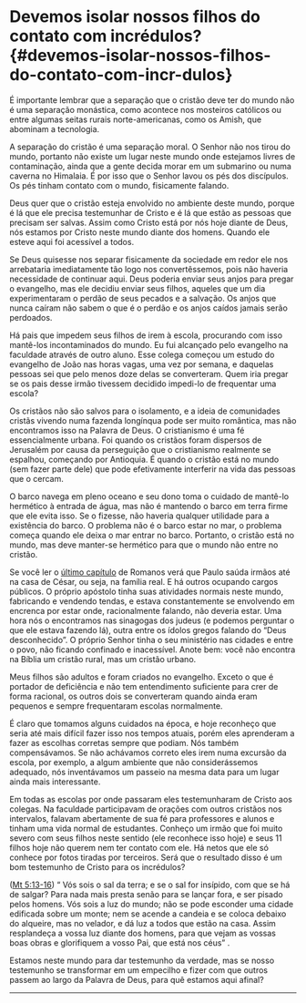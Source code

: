 # Devemos isolar nossos filhos do contato com incrédulos? {#devemos-isolar-nossos-filhos-do-contato-com-incr-dulos}

É importante lembrar que a separação que o cristão deve ter do mundo não é uma separação monástica, como acontece nos mosteiros católicos ou entre algumas seitas rurais norte-americanas, como os Amish, que abominam a tecnologia.

A separação do cristão é uma separação moral. O Senhor não nos tirou do mundo, portanto não existe um lugar neste mundo onde estejamos livres de contaminação, ainda que a gente decida morar em um submarino ou numa caverna no Himalaia. É por isso que o Senhor lavou os pés dos discípulos. Os pés tinham contato com o mundo, fisicamente falando.

Deus quer que o cristão esteja envolvido no ambiente deste mundo, porque é lá que ele precisa testemunhar de Cristo e é lá que estão as pessoas que precisam ser salvas. Assim como Cristo está por nós hoje diante de Deus, nós estamos por Cristo neste mundo diante dos homens. Quando ele esteve aqui foi acessível a todos.

Se Deus quisesse nos separar fisicamente da sociedade em redor ele nos arrebataria imediatamente tão logo nos convertêssemos, pois não haveria necessidade de continuar aqui. Deus poderia enviar seus anjos para pregar o evangelho, mas ele decidiu enviar seus filhos, aqueles que um dia experimentaram o perdão de seus pecados e a salvação. Os anjos que nunca caíram não sabem o que é o perdão e os anjos caídos jamais serão perdoados.

Há pais que impedem seus filhos de irem à escola, procurando com isso mantê-los incontaminados do mundo. Eu fui alcançado pelo evangelho na faculdade através de outro aluno. Esse colega começou um estudo do evangelho de João nas horas vagas, uma vez por semana, e daquelas pessoas sei que pelo menos doze delas se converteram. Quem iria pregar se os pais desse irmão tivessem decidido impedi-lo de frequentar uma escola?

Os cristãos não são salvos para o isolamento, e a ideia de comunidades cristãs vivendo numa fazenda longínqua pode ser muito romântica, mas não encontramos isso na Palavra de Deus. O cristianismo é uma fé essencialmente urbana. Foi quando os cristãos foram dispersos de Jerusalém por causa da perseguição que o cristianismo realmente se espalhou, começando por Antioquia. É quando o cristão está no mundo (sem fazer parte dele) que pode efetivamente interferir na vida das pessoas que o cercam.

O barco navega em pleno oceano e seu dono toma o cuidado de mantê-lo hermético à entrada de água, mas não é mantendo o barco em terra firme que ele evita isso. Se o fizesse, não haveria qualquer utilidade para a existência do barco. O problema não é o barco estar no mar, o problema começa quando ele deixa o mar entrar no barco. Portanto, o cristão está no mundo, mas deve manter-se hermético para que o mundo não entre no cristão.

Se você ler o [último capítulo](http://bibliaonline.com.br/acf/rm/16) de Romanos verá que Paulo saúda irmãos até na casa de César, ou seja, na família real. E há outros ocupando cargos públicos. O próprio apóstolo tinha suas atividades normais neste mundo, fabricando e vendendo tendas, e estava constantemente se envolvendo em encrenca por estar onde, racionalmente falando, não deveria estar. Uma hora nós o encontramos nas sinagogas dos judeus (e podemos perguntar o que ele estava fazendo lá), outra entre os ídolos gregos falando do “Deus desconhecido”. O próprio Senhor tinha o seu ministério nas cidades e entre o povo, não ficando confinado e inacessível. Anote bem: você não encontra na Bíblia um cristão rural, mas um cristão urbano.

Meus filhos são adultos e foram criados no evangelho. Exceto o que é portador de deficiência e não tem entendimento suficiente para crer de forma racional, os outros dois se converteram quando ainda eram pequenos e sempre frequentaram escolas normalmente.

É claro que tomamos alguns cuidados na época, e hoje reconheço que seria até mais difícil fazer isso nos tempos atuais, porém eles aprenderam a fazer as escolhas corretas sempre que podiam. Nós também compensávamos. Se não achávamos correto eles irem numa excursão da escola, por exemplo, a algum ambiente que não considerássemos adequado, nós inventávamos um passeio na mesma data para um lugar ainda mais interessante.

Em todas as escolas por onde passaram eles testemunharam de Cristo aos colegas. Na faculdade participavam de orações com outros cristãos nos intervalos, falavam abertamente de sua fé para professores e alunos e tinham uma vida normal de estudantes. Conheço um irmão que foi muito severo com seus filhos neste sentido (ele reconhece isso hoje) e seus 11 filhos hoje não querem nem ter contato com ele. Há netos que ele só conhece por fotos tiradas por terceiros. Será que o resultado disso é um bom testemunho de Cristo para os incrédulos?

([Mt 5:13-16](http://bibliaonline.com.br/acf/mt/5/13-16)) “ Vós sois o sal da terra; e se o sal for insípido, com que se há de salgar? Para nada mais presta senão para se lançar fora, e ser pisado pelos homens. Vós sois a luz do mundo; não se pode esconder uma cidade edificada sobre um monte; nem se acende a candeia e se coloca debaixo do alqueire, mas no velador, e dá luz a todos que estão na casa. Assim resplandeça a vossa luz diante dos homens, para que vejam as vossas boas obras e glorifiquem a vosso Pai, que está nos céus” .

Estamos neste mundo para dar testemunho da verdade, mas se nosso testemunho se transformar em um empecilho e fizer com que outros passem ao largo da Palavra de Deus, para quê estamos aqui afinal?

*****